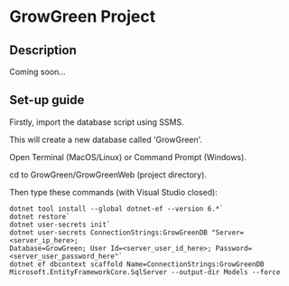 # GrowGreen Project

## Description
Coming soon...

## Set-up guide
Firstly, import the database script using SSMS.

This will create a new database called 'GrowGreen'.


Open Terminal (MacOS/Linux) or Command Prompt (Windows).

cd to GrowGreen/GrowGreenWeb (project directory).

Then type these commands (with Visual Studio closed):

```
dotnet tool install --global dotnet-ef --version 6.*`
dotnet restore`
dotnet user-secrets init`
dotnet user-secrets ConnectionStrings:GrowGreenDB "Server=<server_ip_here>; 
Database=GrowGreen; User Id=<server_user_id_here>; Password=<server_user_password_here"`
dotnet ef dbcontext scaffold Name=ConnectionStrings:GrowGreenDB Microsoft.EntityFrameworkCore.SqlServer --output-dir Models --force
```
